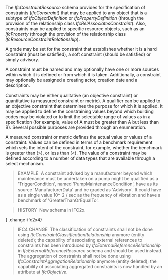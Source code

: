 ﻿The _IfcConstraintResource_ schema provides for the specification of constraints (_IfcConstraint_) that may be applied to any object that is a subtype of _IfcObjectDefinition_ or _IfcPropertyDefinition_ (through the provision of the relationship class _IfcRelAssociatesConstraint_). Also, constraints may be applied to specific resource objects, such as an _IfcProperty_ (through the provision of the relationship class _IfcResourceConstraintRelationship_).

A grade may be set for the constraint that establishes whether it is a hard constraint (must be satisfied), a soft constraint (should be satisfied) or simply advisory.

A constraint must be named and may optionally have one or more sources within which it is defined or from which it is taken. Additionally, a constraint may optionally be assigned a creating actor, creation date and a description.

Constraints may be either qualitative (an objective constraint) or quantitative (a measured constraint or metric). A qualifier can be applied to an objective constraint that determines the purpose for which it is applied. It may be applied to define the constraining values beyond which building codes may be violated or to limit the selectable range of values as in a specification (for example, value of A must be greater than A but less than B). Several possible purposes are provided through an enumeration.

A measured constraint or metric defines the actual value or values of a constraint. Values can be defined in terms of a benchmark requirement which sets the intent of the constraint, for example, whether the benchmark is greater than (&gt;), or less than (&lt;). The value of a constraint may be defined according to a number of data types that are available through a select mechanism.

> EXAMPLE&nbsp; A constraint advised by a manufacturer beyond which maintenance must be undertaken on a pump might be qualified as a 'TriggerCondition', named 'PumpMaintenanceCondition', have as its source 'ManufacturerData' and be graded as 'Advisory'. It could have as a single value 10\^-2 / sec as the frequency of vibration and have a benchmark of 'GreaterThanOrEqualTo'.

> HISTORY&nbsp; New schema in IFC2x.

{ .change-ifc2x4}
> IFC4 CHANGE&nbsp; The classification of constraints shall not be done using _IfcConstraintClassificationRelationship_ anymore (entity deleted); the capability of associating external references to constraints has been introduced by _IfcExternalReferenceRelationship_ in _IfcExternalReferenceResource_ schema and should be used instead. The aggregation of constraints shall not be done using _IfcConstraintAggregationRelationship_ anymore (entity deleted); the capability of associating aggregated constraints is now handled by an attribute at _IfcObjective_.
